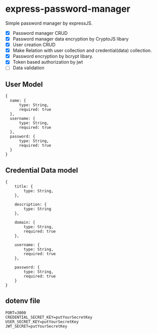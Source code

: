 # express-password-manager

Simple password manager by expressJS.

- [x] Password manager CRUD
- [x] Password manager data encryption by CryptoJS libary
- [x] User creation CRUD
- [x] Make Relation with user collection and credential(data) collection.
- [x] Password encryption by bcrypt libary.
- [x] Token based authorization by jwt
- [ ] Data validation

## User Model



    {
      name: {
          type: String,
          required: true
      },
      username: {
          type: String,
          required: true
      },
      password: {
          type: String,
          required: true
      }
    }
    


## Credential Data model


    {
        title: {
            type: String,
        },

        description: {
            type: String
        },

        domain: {
            type: String,
            required: true
        },

        username: {
            type: String,
            required: true
        },

        password: {
            type: String,
            required: true
        }
    }
    
## dotenv file
    PORT=3000
    CREDENTIAL_SECRET_KEY=putYourSecretKey
    USER_SECRET_KEY=putYourSecretKey
    JWT_SECRET=putYourSecretKey
